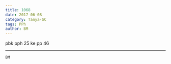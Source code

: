 ```yaml
---
title: 1068
date: 2017-06-08
category: Tanya-SC
tags: PPh
author: BM
---
```


pbk pph 25 ke pp 46

---



`BM`
